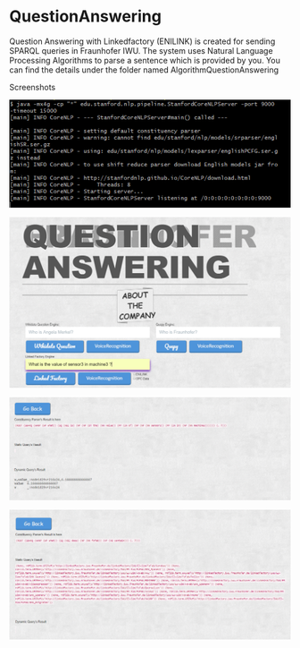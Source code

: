 # QuestionAnswering

Question Answering with Linkedfactory (ENILINK) is created for sending SPARQL queries in Fraunhofer IWU. 
The system uses Natural Language Processing Algorithms to parse a sentence which is provided by you. 
You can find the details under the folder named AlgorithmQuestionAnswering

Screenshots

![Stanford Core NLP](https://github.com/zointblackbriar/QuestionAnswering/blob/master/img/stanford_core_nlp.PNG)


![Question Answering Intro](https://github.com/zointblackbriar/QuestionAnswering/blob/master/img/Question_Answering_Intro.PNG)


![Question Answering Result](https://github.com/zointblackbriar/QuestionAnswering/blob/master/img/Question_Answering_Result.PNG)


![Question Answering Static Result](https://github.com/zointblackbriar/QuestionAnswering/blob/master/img/Question_Answering_Static_Result.PNG)
